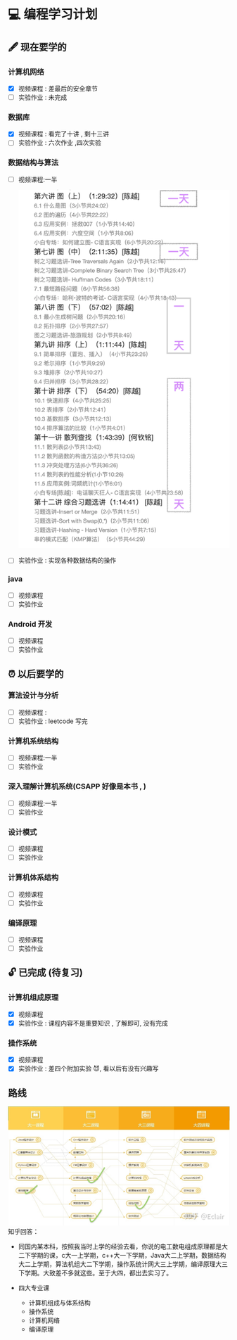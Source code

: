 # 💻 编程学习计划

## 🖋 现在要学的

### 计算机网络

- [x] 视频课程 : 差最后的安全章节
- [ ] 实验作业 : 未完成

### 数据库

- [x] 视频课程 : 看完了十讲 , 剩十三讲
- [ ] 实验作业 : 六次作业 ,四次实验

### 数据结构与算法

- [ ] 视频课程:一半

  ![image-20210202180650313](./pic/image-20210202180650313.png)

- [ ] 实验作业 : 实现各种数据结构的操作

### java

- [ ] 视频课程
- [ ] 实验作业

### Android 开发

- [ ] 视频课程
- [ ] 实验作业

## ⏰ 以后要学的

### 算法设计与分析

- [ ] 视频课程 :
- [ ] 实验作业 : leetcode 写完

### 计算机系统结构

- [ ] 视频课程:一半
- [ ] 实验作业

### 深入理解计算机系统(CSAPP 好像是本书 , )

- [ ] 视频课程:一半
- [ ] 实验作业

### 设计模式

- [ ] 视频课程
- [ ] 实验作业

### 计算机体系结构

- [ ] 视频课程
- [ ] 实验作业

### 编译原理

- [ ] 视频课程
- [ ] 实验作业

## 🔓 已完成 (待复习)

### 计算机组成原理

- [x] 视频课程
- [x] 实验作业 : 课程内容不是重要知识 , 了解即可, 没有完成

### 操作系统

- [x] 视频课程
- [x] 实验作业 : 差四个附加实验 😈, 看以后有没有兴趣写

## 路线

![IMG_256](./pic/clip_image001.jpg)
 知乎回答：

- 同国内某本科，按照我当时上学的经验去看，你说的电工数电组成原理都是大二下学期的课，c大一上学期，c++大一下学期，Java大二上学期，数据结构大二上学期，算法机组大二下学期，操作系统计网大三上学期，编译原理大三下学期。大致差不多就这些。至于大四，都出去实习了。

- 四大专业课
  - 计算机组成与体系结构
  - 操作系统
  - 计算机网络
  - 编译原理
  